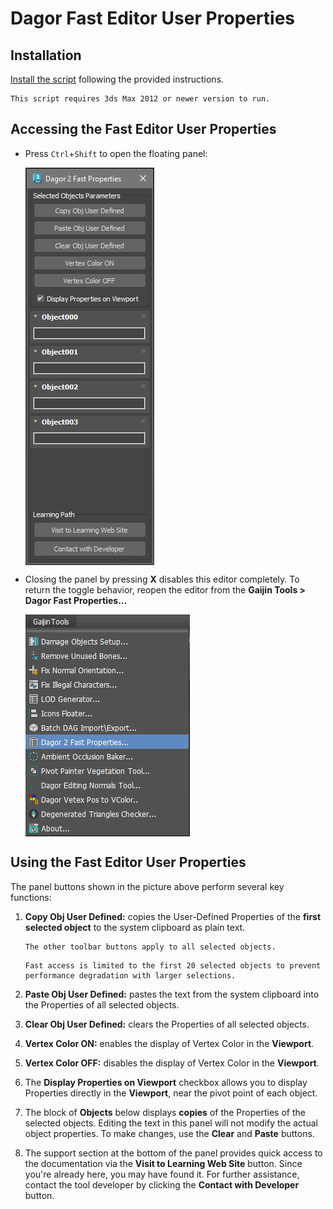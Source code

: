 # Dagor Fast Editor User Properties

## Installation

[Install the script](installation.md) following the provided instructions.

```{important}
This script requires 3ds Max 2012 or newer version to run.
```

## Accessing the Fast Editor User Properties

- Press `Ctrl`+`Shift` to open the floating panel:

  <img src="_images/fast_properties_01.png" alt="Fast Editor User Properties" align="center">

- Closing the panel by pressing **X** disables this editor completely. To return
  the toggle behavior, reopen the editor from the **Gaijin Tools >  Dagor Fast
  Properties...**

  <img src="_images/fast_properties_02.png" alt="Fast Editor User Properties" align="center">

## Using the Fast Editor User Properties

The panel buttons shown in the picture above perform several key functions:

1. **Copy Obj User Defined:** copies the User-Defined Properties of the **first
   selected object** to the system clipboard as plain text.

   ```{note}
   The other toolbar buttons apply to all selected objects.
   ```

   ```{note}
   Fast access is limited to the first 20 selected objects to prevent
   performance degradation with larger selections.
   ```

2. **Paste Obj User Defined:** pastes the text from the system clipboard into
   the Properties of all selected objects.
3. **Clear Obj User Defined:** clears the Properties of all selected objects.
4. **Vertex Color ON:** enables the display of Vertex Color in the **Viewport**.
5. **Vertex Color OFF:** disables the display of Vertex Color in the
   **Viewport**.
6. The **Display Properties on Viewport** checkbox allows you to display
   Properties directly in the **Viewport**, near the pivot point of each object.

7. The block of **Objects** below displays **copies** of the Properties of the
   selected objects. Editing the text in this panel will not modify the actual
   object properties. To make changes, use the **Clear** and **Paste** buttons.

8. The support section at the bottom of the panel provides quick access to the
   documentation via the **Visit to Learning Web Site** button. Since you're
   already here, you may have found it. For further assistance, contact the tool
   developer by clicking the **Contact with Developer** button.



